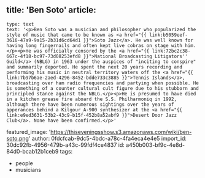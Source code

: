 title: 'Ben Soto'
article:
  -
    type: text
    text: '<p>Ben Soto was a musician and philosopher who popularized the style of music that came to be known as <a href="{{ link:b5059eef-3616-47a9-9a15-2b31d6cd64d1 }}">Soto Jazz</a>. He was well known for having long fingernails and often kept live cobras on stage with him.</p><p>He was officially censored by the <a href="{{ link:72bc2c38-667c-4f18-bc97-73d08253efd8 }}">National Broadcasting Litigators'' Guild</a> (NBLG) in 1963 under the auspices of "inciting to conspire" and summarily deported. He spent the next 20 years recording and performing his music in neutral territory waters off the <a href="{{ link:7b97b6ae-2aed-4296-8452-bdde733c3885 }}">Tennis Islands</a>, broadcasting over ham radio frequencies and partying when possible. He is something of a counter cultural cult figure due to his stubborn and principled stance against the NBLG.</p><p>He is presumed to have died in a kitchen grease fire aboard the S.S. Philharmoniq in 1992, although there have been numerous sightings over the years of apperances behind a Kilgour A-900 synthesizer at the <a href="{{ link:e9ed3631-53b2-43c9-b15f-452b8a52abf9 }}">Desert Door Jazz Club</a>. None have been confirmed.</p>'
featured_image: 'https://thiseveningsshow.s3.amazonaws.com/wiki/ben-soto.png'
author: 0fdcfcab-9dc5-4bdc-a78c-4fa4eca4e4e5
import_id: 30dc92fb-4956-479b-a43c-99fdf4ce4837
id: a450b003-bf9c-4e8d-84d0-bcab12b1ceb9
tags:
  - people
  - musicians
